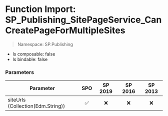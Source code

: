 # Function Import: SP_Publishing_SitePageService_CanCreatePageForMultipleSites

> Namespace: SP.Publishing

- Is composable: false
- Is bindable: false

### Parameters

Parameter | SPO | SP 2019 | SP 2016 | SP 2013
----------|:---:|:-------:|:-------:|:-------:
siteUrls (Collection(Edm.String)) | ✅ | ❌ | ❌ | ❌